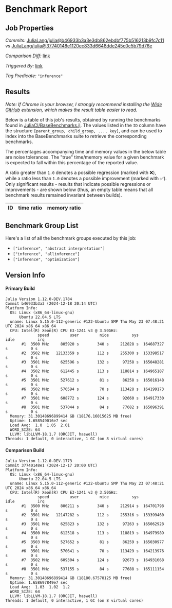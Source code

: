 # Benchmark Report

## Job Properties

*Commits:* [JuliaLang/julia@b46933b3a3e3db862ebdbf775b516213b9fc7c11](https://github.com/JuliaLang/julia/commit/b46933b3a3e3db862ebdbf775b516213b9fc7c11) vs [JuliaLang/julia@37740148e1120ec833d6648dde245c0c5b79d76e](https://github.com/JuliaLang/julia/commit/37740148e1120ec833d6648dde245c0c5b79d76e)

*Comparison Diff:* [link](https://github.com/JuliaLang/julia/compare/37740148e1120ec833d6648dde245c0c5b79d76e..b46933b3a3e3db862ebdbf775b516213b9fc7c11)

*Triggered By:* [link](https://github.com/JuliaLang/julia/pull/56851#issuecomment-2550208662)

*Tag Predicate:* `"inference"`

## Results

*Note: If Chrome is your browser, I strongly recommend installing the [Wide GitHub](https://chrome.google.com/webstore/detail/wide-github/kaalofacklcidaampbokdplbklpeldpj?hl=en)
extension, which makes the result table easier to read.*

Below is a table of this job's results, obtained by running the benchmarks found in
[JuliaCI/BaseBenchmarks.jl](https://github.com/JuliaCI/BaseBenchmarks.jl). The values
listed in the `ID` column have the structure `[parent_group, child_group, ..., key]`,
and can be used to index into the BaseBenchmarks suite to retrieve the corresponding
benchmarks.

The percentages accompanying time and memory values in the below table are noise tolerances. The "true"
time/memory value for a given benchmark is expected to fall within this percentage of the reported value.

A ratio greater than `1.0` denotes a possible regression (marked with :x:), while a ratio less
than `1.0` denotes a possible improvement (marked with :white_check_mark:). Only significant results - results
that indicate possible regressions or improvements - are shown below (thus, an empty table means that all
benchmark results remained invariant between builds).

| ID | time ratio | memory ratio |
|----|------------|--------------|

## Benchmark Group List

Here's a list of all the benchmark groups executed by this job:

- `["inference", "abstract interpretation"]`
- `["inference", "allinference"]`
- `["inference", "optimization"]`

## Version Info

#### Primary Build

```
Julia Version 1.12.0-DEV.1784
Commit b46933b3a3 (2024-12-18 20:14 UTC)
Platform Info:
  OS: Linux (x86_64-linux-gnu)
      Ubuntu 22.04.5 LTS
  uname: Linux 5.15.0-112-generic #122-Ubuntu SMP Thu May 23 07:48:21 UTC 2024 x86_64 x86_64
  CPU: Intel(R) Xeon(R) CPU E3-1241 v3 @ 3.50GHz: 
              speed         user         nice          sys         idle          irq
       #1  3500 MHz     805920 s        340 s     212828 s  164687327 s          0 s
       #2  3502 MHz   12133359 s        112 s     255300 s  153398517 s          0 s
       #3  3501 MHz     625596 s        132 s      97258 s  165048281 s          0 s
       #4  3502 MHz     612445 s        113 s     118814 s  164965187 s          0 s
       #5  3501 MHz     527612 s         81 s      86258 s  165016148 s          0 s
       #6  3502 MHz     570594 s         70 s     113428 s  164199173 s          0 s
       #7  3501 MHz     608772 s        124 s      92660 s  164917330 s          0 s
       #8  3501 MHz     537044 s         84 s      77682 s  165096391 s          0 s
  Memory: 31.30148696899414 GB (18176.16015625 MB free)
  Uptime: 1.658549016e7 sec
  Load Avg:  1.0  1.05  2.01
  WORD_SIZE: 64
  LLVM: libLLVM-18.1.7 (ORCJIT, haswell)
Threads: 1 default, 0 interactive, 1 GC (on 8 virtual cores)

```

#### Comparison Build

```
Julia Version 1.12.0-DEV.1773
Commit 37740148e1 (2024-12-17 20:00 UTC)
Platform Info:
  OS: Linux (x86_64-linux-gnu)
      Ubuntu 22.04.5 LTS
  uname: Linux 5.15.0-112-generic #122-Ubuntu SMP Thu May 23 07:48:21 UTC 2024 x86_64 x86_64
  CPU: Intel(R) Xeon(R) CPU E3-1241 v3 @ 3.50GHz: 
              speed         user         nice          sys         idle          irq
       #1  3500 MHz     806211 s        340 s     212914 s  164701798 s          0 s
       #2  3501 MHz   12147282 s        112 s     255316 s  153399460 s          0 s
       #3  3501 MHz     625823 s        132 s      97263 s  165062928 s          0 s
       #4  3500 MHz     612518 s        113 s     118819 s  164979989 s          0 s
       #5  3503 MHz     527652 s         81 s      86259 s  165030977 s          0 s
       #6  3501 MHz     570641 s         70 s     113429 s  164213976 s          0 s
       #7  3502 MHz     609304 s        124 s      92673 s  164931668 s          0 s
       #8  3501 MHz     537155 s         84 s      77688 s  165111154 s          0 s
  Memory: 31.30148696899414 GB (18180.67578125 MB free)
  Uptime: 1.658697849e7 sec
  Load Avg:  1.03  1.02  1.2
  WORD_SIZE: 64
  LLVM: libLLVM-18.1.7 (ORCJIT, haswell)
Threads: 1 default, 0 interactive, 1 GC (on 8 virtual cores)

```
